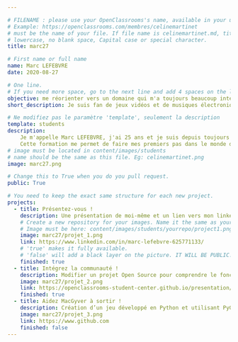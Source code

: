 ```yaml
---

# FILENAME : please use your OpenClassrooms's name, available in your url.
# Example: https://openclassrooms.com/membres/celinemartinet
# must be the name of your file. If file name is celinemartinet.md, title is celinemartinet.
# lowercase, no blank space, Capital case or special character.
title: marc27

# First name or full name
name: Marc LEFEBVRE
date: 2020-08-27

# One line.
# If you need more space, go to the next line and add 4 spaces on the left, as in 'description'.
objective: me réorienter vers un domaine qui m'a toujours beaucoup intéressé.
short_description: Je suis fan de jeux vidéos et de musiques électroniques.

# Ne modifiez pas le paramètre 'template', seulement la description
template: students
description:
    Je m'appelle Marc LEFEBVRE, j'ai 25 ans et je suis depuis toujours un grand fan de jeux vidéos.
    Cette formation me permet de faire mes premiers pas dans le monde du développement.
# image must be located in content/images/students
# name should be the same as this file. Eg: celinemartinet.png
image: marc27.png

# Change this to True when you do you pull request.
public: True

# You need to keep the exact same structure for each new project.
projects:
  - title: Présentez-vous !
    description: Une présentation de moi-même et un lien vers mon linked in.
    # Create a new repository for your images. Name it the same as your nickname and profile picture.
    # Image must be here: content/images/students/yourrepo/project1.png
    image: marc27/projet_1.png
    link: https://www.linkedin.com/in/marc-lefebvre-625771133/
    # 'true' makes it fully available.
    # 'false' will add a black layer on the picture. IT WILL BE PUBLIC!
    finished: true
  - title: Intégrez la communauté !
    description: Modifier un projet Open Source pour comprendre le fonctionnement de Git, de Github et des pull requests. 
    image: marc27/projet_2.png
    link: https://openclassrooms-student-center.github.io/presentation/students/ratus.html
    finished: true
  - title: Aidez MacGyver à sortir !
    description: Création d’un jeu développé en Python et utilisant PyGame.
    image: marc27/projet_3.png
    link: https://www.github.com
    finished: false
---
```

